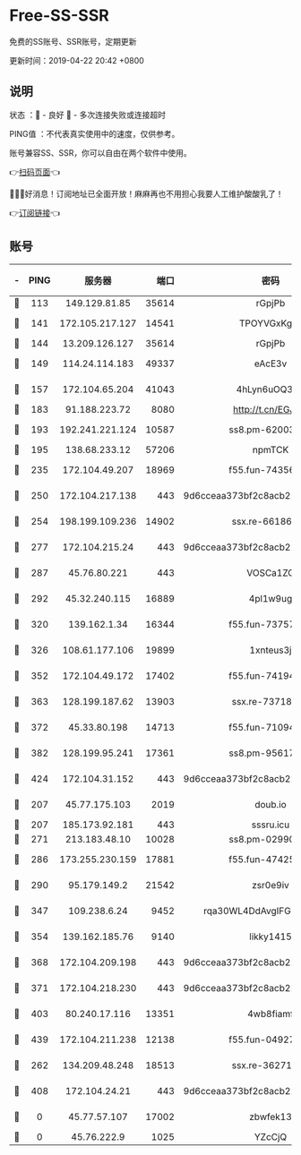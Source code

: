 # Free-SS-SSR

免费的SS账号、SSR账号，定期更新

更新时间：2019-04-22 20:42 +0800

## 说明

状态     ：🙂 - 良好 🙁 - 多次连接失败或连接超时

PING值   ：不代表真实使用中的速度，仅供参考。

账号兼容SS、SSR，你可以自由在两个软件中使用。

👉[扫码页面](https://liesauer.github.io/Free-SS-SSR/)👈

🎉🎉🎉好消息！订阅地址已全面开放！麻麻再也不用担心我要人工维护酸酸乳了！

👉[订阅链接](https://www.liesauer.net/yogurt/subscribe?ACCESS_TOKEN=DAYxR3mMaZAsaqUb)👈

## 账号

|-|PING|服务器|端口|密码|加密方式|区域|
|:----:|:----:|:-----:|-----:|:----:|:----:|:----:|
|🙂|113|149.129.81.85|35614|rGpjPb|rc4-md5|CN|
|🙂|141|172.105.217.127|14541|TPOYVGxKglpi|aes-256-cfb|JP|
|🙂|144|13.209.126.127|35614|rGpjPb|rc4-md5|KR|
|🙂|149|114.24.114.183|49337|eAcE3v|chacha20-ietf|TW|
|🙂|157|172.104.65.204|41043|4hLyn6uOQ3hU|aes-256-cfb|JP|
|🙂|183|91.188.223.72|8080|http://t.cn/EGJIyrl|rc4-md5|RU|
|🙂|193|192.241.221.124|10587|ss8.pm-62003540|aes-256-cfb|US|
|🙂|195|138.68.233.12|57206|npmTCK|rc4-md5|US|
|🙂|235|172.104.49.207|18969|f55.fun-74356248|aes-256-cfb|SG|
|🙂|250|172.104.217.138|443|9d6cceaa373bf2c8acb22e60b6a58be6|aes-256-cfb|US|
|🙂|254|198.199.109.236|14902|ssx.re-66186619|aes-256-cfb|US|
|🙂|277|172.104.215.24|443|9d6cceaa373bf2c8acb22e60b6a58be6|aes-256-cfb|US|
|🙂|287|45.76.80.221|443|VOSCa1ZG|aes-256-cfb|DE|
|🙂|292|45.32.240.115|16889|4pl1w9ug|aes-256-cfb|AU|
|🙂|320|139.162.1.34|16344|f55.fun-73757628|aes-256-cfb|SG|
|🙂|326|108.61.177.106|19899|1xnteus3j|aes-256-cfb|FR|
|🙂|352|172.104.49.172|17402|f55.fun-74194909|aes-256-cfb|SG|
|🙂|363|128.199.187.62|13903|ssx.re-73718158|aes-256-cfb|SG|
|🙂|372|45.33.80.198|14713|f55.fun-71094891|aes-256-cfb|US|
|🙂|382|128.199.95.241|17361|ss8.pm-95617167|aes-256-cfb|SG|
|🙂|424|172.104.31.152|443|9d6cceaa373bf2c8acb22e60b6a58be6|aes-256-cfb|US|
|🙂|207|45.77.175.103|2019|doub.io|aes-128-ctr|SG|
|🙂|207|185.173.92.181|443|sssru.icu|rc4-md5|RU|
|🙂|271|213.183.48.10|10028|ss8.pm-02990736|rc4-md5|RU|
|🙂|286|173.255.230.159|17881|f55.fun-47425365|aes-256-cfb|US|
|🙂|290|95.179.149.2|21542|zsr0e9iv|aes-256-cfb|NL|
|🙂|347|109.238.6.24|9452|rqa30WL4DdAvgIFG6Fs3znzTa|aes-256-cfb|FR|
|🙂|354|139.162.185.76|9140|likky1415|aes-256-cfb|DE|
|🙂|368|172.104.209.198|443|9d6cceaa373bf2c8acb22e60b6a58be6|aes-256-cfb|US|
|🙂|371|172.104.218.230|443|9d6cceaa373bf2c8acb22e60b6a58be6|aes-256-cfb|US|
|🙂|403|80.240.17.116|13351|4wb8fiamf|aes-256-cfb|DE|
|🙂|439|172.104.211.238|12138|f55.fun-04927475|aes-256-cfb|US|
|🙁|262|134.209.48.248|18513|ssx.re-36271687|aes-256-cfb|US|
|🙁|408|172.104.24.21|443|9d6cceaa373bf2c8acb22e60b6a58be6|aes-256-cfb|US|
|🙁|0|45.77.57.107|17002|zbwfek13|aes-256-cfb|GB|
|🙁|0|45.76.222.9|1025|YZcCjQ|rc4-md5|JP|
